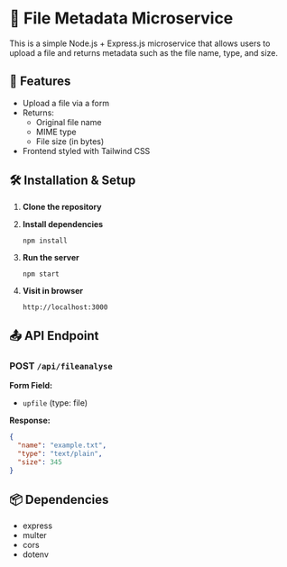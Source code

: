 # 📁 File Metadata Microservice

This is a simple Node.js + Express.js microservice that allows users to upload a file and returns metadata such as the file name, type, and size.

## 🚀 Features

- Upload a file via a form
- Returns:
  - Original file name
  - MIME type
  - File size (in bytes)
- Frontend styled with Tailwind CSS


## 🛠️ Installation & Setup

1. **Clone the repository**
 
2. **Install dependencies**
   ```
   npm install
   ```

3. **Run the server**
   ```
   npm start
   ```

4. **Visit in browser**
   ```
   http://localhost:3000
   ```

## 📤 API Endpoint

### POST `/api/fileanalyse`

**Form Field:**
- `upfile` (type: file)

**Response:**
```json
{
  "name": "example.txt",
  "type": "text/plain",
  "size": 345
}
```

## 📦 Dependencies

- express
- multer
- cors
- dotenv
